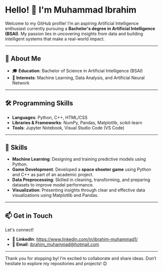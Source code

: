 # Hello! 👋 I'm Muhammad Ibrahim  

Welcome to my GitHub profile! I’m an aspiring Artificial Intelligence enthusiast currently pursuing a **Bachelor's degree in Artificial Intelligence (BSAI)**. My passion lies in uncovering insights from data and building intelligent systems that make a real-world impact.

---

## 🌟 About Me  

- 🎓 **Education**: Bachelor of Science in Artificial Intelligence (BSAI)  
- 🤖 **Interests**: Machine Learning, Data Analysis, and Artificial Neural Network  

---

## 🛠️ Programming Skills  

- **Languages**: Python, C++, HTML/CSS  
- **Libraries & Frameworks**: NumPy, Pandas, Matplotlib, scikit-learn  
- **Tools**: Jupyter Notebook, Visual Studio Code (VS Code)  

---

## 🚀 Skills  

- **Machine Learning**: Designing and training predictive models using Python.  
- **Game Development**: Developed a **space shooter game** using Python and C++ as part of an academic project.  
- **Data Preprocessing**: Skilled in cleaning, transforming, and preparing datasets to improve model performance.  
- **Visualization**: Presenting insights through clear and effective data visualizations using Matplotlib and Pandas.  

---

## 📫 Get in Touch  

Let's connect!  

- 💼 **LinkedIn**: https://www.linkedin.com/in/ibrahim-muhammad1/
- 📧 **Email**: [ibrahim_muhammad@hotmail.com](mailto:ibrahim_muhammad@hotmail.com)  

---

Thank you for stopping by! I’m excited to collaborate and share ideas. Don’t hesitate to explore my repositories and projects! 😊  
